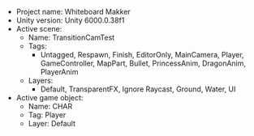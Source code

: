 <!-- UNITY CODE ASSIST INSTRUCTIONS START -->
- Project name: Whiteboard Makker
- Unity version: Unity 6000.0.38f1
- Active scene:
  - Name: TransitionCamTest
  - Tags:
    - Untagged, Respawn, Finish, EditorOnly, MainCamera, Player, GameController, MapPart, Bullet, PrincessAnim, DragonAnim, PlayerAnim
  - Layers:
    - Default, TransparentFX, Ignore Raycast, Ground, Water, UI
- Active game object:
  - Name: CHAR
  - Tag: Player
  - Layer: Default
<!-- UNITY CODE ASSIST INSTRUCTIONS END -->